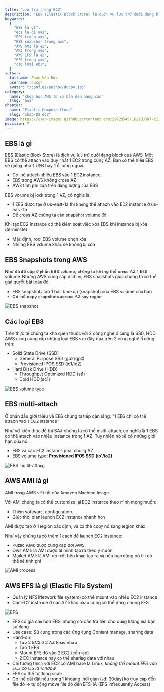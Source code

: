 ```yaml
---
title: "Lưu trữ trong EC2"
description: "EBS (Elastic Block Store) là dịch vụ lưu trữ dưới dạng block của AWS. Một EBS có thể attach vào duy nhất 1 EC2 trong cùng AZ. Bạn có thể hiểu EBS sẽ giống như 1 USB hay 1 ổ cứng ngoài."
keywords:
  [
    "EBS là gì",
    "ebs la gi aws",
    "EBS trong aws",
    "EBS snapshot trong aws",
    "AWS AMI là gì",
    "AMI trong aws",
    "AWS EFS là gì",
    "EFS trong aws",
    "các loại ebs",
  ]
author:
  fullname: Phan Văn Đức
  username: ducpv
  avatar: "/configs/author/ducpv.jpg"
category:
  name: "Khóa học AWS từ cơ bản đến nâng cao"
  slug: "aws"
chapter:
  name: "Elastic Compute Cloud"
  slug: "chap-02-ec2"
image: https://user-images.githubusercontent.com/29729545/162230387-c12857b1-4554-46b7-a465-861d2554e657.png
position: 7
---
```


## EBS là gì

EBS (Elastic Block Store) là dịch vụ lưu trữ dưới dạng block của AWS. Một EBS có thể attach vào duy nhất 1 EC2 trong cùng AZ. Bạn có thể hiểu EBS sẽ giống như 1 USB hay 1 ổ cứng ngoài.

- Có thể attach nhiều EBS vào 1 EC2 instance.
- EBS trong AWS không cross AZ
- AWS tính phí dựa trên dung lượng của EBS

EBS volume bị lock trong 1 AZ, có nghĩa là:

- 1 EBS được tạo ở us-east-1a thì không thể attach vào EC2 instance ở us-east-1b
- Để cross AZ chúng ta cần snapshot volume đó

Khi tạo EC2 instance có thể kiểm soát việc xóa EBS khi instance bị xóa (terminate)

- Mặc định, root EBS volume chọn xóa
- Những EBS volume khác sẽ không bị xóa

## EBS Snapshots trong AWS

Như đã đề cập ở phần EBS volume, chúng ta không thể cross AZ 1 EBS volume. Nhưng AWS cung cấp dịch vụ EBS snapshots giúp chúng ta có thể giải quyết bài toán đó.

- EBS snapshots tạo 1 bản backup (snapshot) của EBS volume của bạn
- Có thể copy snapshots across AZ hay region 

![EBS snapshot](https://images.viblo.asia/618fe942-940b-43fa-9185-9b474bd25a4d.png)

## Các loại EBS

Trên thực tế chúng ta khá quen thuộc với 2 công nghệ ổ cứng là SSD, HDD. AWS cũng cung cấp những loại EBS sau đây dựa trên 2 công nghệ ổ cứng trên:

- Solid State Drive (SSD)
  - General Purpose SSD (gp2/gp3)
  - Provisioned IPOS SSD (io1/io2)
- Hard Disk Drive (HDD)
  - Throughput Optimized HDD (st1)
  - Cold HDD (sc1) 
  
![EBS volume type](https://user-images.githubusercontent.com/29729545/162230387-c12857b1-4554-46b7-a465-861d2554e657.png)

## EBS multi-attach

Ở phần đầu giới thiệu về EBS chúng ta tiếp cận rằng: "1 EBS chỉ có thể attach vào 1 EC2 instance"

Như với kiến thức để thi SAA chúng ta có thể multi-attach, có nghĩa là 1 EBS có thể attach vào nhiều instance trong 1 AZ. Tuy nhiên nó sẽ có những giới hạn của nó:

- EBS và các EC2 instance phải chung AZ
- EBS volume type: **Provisioned IPOS SSD (io1/io2)** 

![EBS multil-attacg](https://images.viblo.asia/f9dd2497-f955-4081-90d6-2334aab37793.png)

## AWS AMI là gì

AMI trong AWS viết tắt của Amazon Machine Image

Với AMI chúng ta có thể customize lại EC2 instance theo mình mong muốn:

- Thêm software, configuration...
- Giúp thời gian launch EC2 instance nhanh hơn

AMI được tạo ở 1 region xác định, và có thể copy nó sang region khác

Như vậy chúng ta có thêm 1 cách để launch EC2 instance:

- Public AMI: được cung cấp bởi AWS
- Own AMI: là AMI được tự mình tạo ra theo ý muốn
- Market AMI: là AMI do một bên khác tạo ra và nếu bạn dùng nó thì có thể sẽ tính phí 

![AMI process](https://encrypted-tbn0.gstatic.com/images?q=tbn:ANd9GcT07WeeI1BwAmVizxnFHZdAx9idLlM_LHgZGQ&usqp=CAU)

## AWS EFS là gì (Elastic File System)

- Quản lý NFS(Network file system) có thể mount vào nhiều EC2 instance
- Các EC2 instance ở các AZ khác nhau cũng có thể dùng chung EFS 

![EFS](https://images.viblo.asia/5ba45b52-bddb-4376-aa93-57176313b73b.png)
- EFS có giá cao hơn EBS, nhưng chỉ cần trả tiền cho dung lượng mà bạn sử dụng
- Use case: Sử dụng trong các ứng dụng Content manage, sharing data
- Hand-on:
  - Tạo 2 EC2 ở 2 AZ khác nhau
  - Tạo 1 EFS
  - Mount EFS đó vào 2 EC2 (cần tạo)
  - 2 EC instance này có thể sharing data với nhau
- Chỉ tương thích với EC2 có AMI base là Linux, _không thể mount EFS vào EC2 có OS là window_
- EFS có thể tự động scale
- Có thể cài đặt nếu trong 1 khoảng thời gian (vd: 30day) ko truy cập đến file đó => tự động move file đó đến EFS-IA (EFS infrequently Access)
